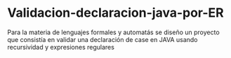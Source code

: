 # Validacion-declaracion-java-por-ER
Para la materia de lenguajes formales y automatás se diseño un proyecto que consistía en validar una declaración de case en JAVA usando recursividad y expresiones regulares
